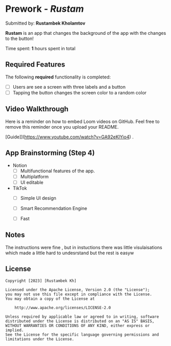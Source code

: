 
# Prework - *Rustam*

Submitted by: **Rustambek Kholamtov**

**Rustam** is an app that changes the background of the app with the changes to the button!

Time spent: **1** hours spent in total

## Required Features

The following **required** functionality is completed:

- [ ] Users are see a screen with three labels and a button
- [ ] Tapping the button changes the screen color to a random color
 
## Video Walkthrough

Here is a reminder on how to embed Loom videos on GitHub. Feel free to remove this reminder once you upload your README. 

[Guide]](https://www.youtube.com/watch?v=GA92eKlYio4) .

## App Brainstorming (Step 4)
- Notion
   - [ ] Multifunctional features of the app.
   - [ ] Multiplatform
   - [ ] UI editable
 - TikTok
   - [ ] Simple UI design
   - [ ] Smart Recommendation Engine
   - [ ] Fast
         

## Notes

The instructions were fine ,  but in instuctions there was little visulaisations which made a little hard to undesrstand but the rest is easyw

## License

    Copyright [2023] [Rustambek Kh]

    Licensed under the Apache License, Version 2.0 (the "License");
    you may not use this file except in compliance with the License.
    You may obtain a copy of the License at

        http://www.apache.org/licenses/LICENSE-2.0

    Unless required by applicable law or agreed to in writing, software
    distributed under the License is distributed on an "AS IS" BASIS,
    WITHOUT WARRANTIES OR CONDITIONS OF ANY KIND, either express or implied.
    See the License for the specific language governing permissions and
    limitations under the License.
